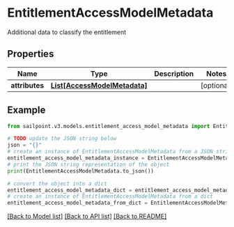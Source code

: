 # EntitlementAccessModelMetadata

Additional data to classify the entitlement

## Properties

Name | Type | Description | Notes
------------ | ------------- | ------------- | -------------
**attributes** | [**List[AccessModelMetadata]**](AccessModelMetadata.md) |  | [optional] 

## Example

```python
from sailpoint.v3.models.entitlement_access_model_metadata import EntitlementAccessModelMetadata

# TODO update the JSON string below
json = "{}"
# create an instance of EntitlementAccessModelMetadata from a JSON string
entitlement_access_model_metadata_instance = EntitlementAccessModelMetadata.from_json(json)
# print the JSON string representation of the object
print(EntitlementAccessModelMetadata.to_json())

# convert the object into a dict
entitlement_access_model_metadata_dict = entitlement_access_model_metadata_instance.to_dict()
# create an instance of EntitlementAccessModelMetadata from a dict
entitlement_access_model_metadata_from_dict = EntitlementAccessModelMetadata.from_dict(entitlement_access_model_metadata_dict)
```
[[Back to Model list]](../README.md#documentation-for-models) [[Back to API list]](../README.md#documentation-for-api-endpoints) [[Back to README]](../README.md)


